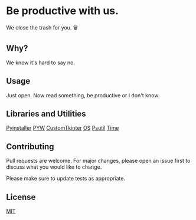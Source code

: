 # Be productive with us.

We close the trash for you. 🗑️


## Why?

We know it's hard to say no.

## Usage

Just open. Now read something, be productive or I don't know.


## Libraries and Utilities

[Pyinstaller](http://pyinstaller.org/)
[PYW](https://www.python.org/search/?q=pyw&submit=)
[CustomTkinter](https://libraries.io/pypi/customtkinter)
[OS](https://docs.python.org/3/library/os.html)
[Psutil](https://pypi.org/project/psutil/)
[Time](https://docs.python.org/3/library/time.html)


## Contributing

Pull requests are welcome. For major changes, please open an issue first to discuss what you would like to change.



Please make sure to update tests as appropriate.



## License

[MIT](https://choosealicense.com/licenses/mit/)
